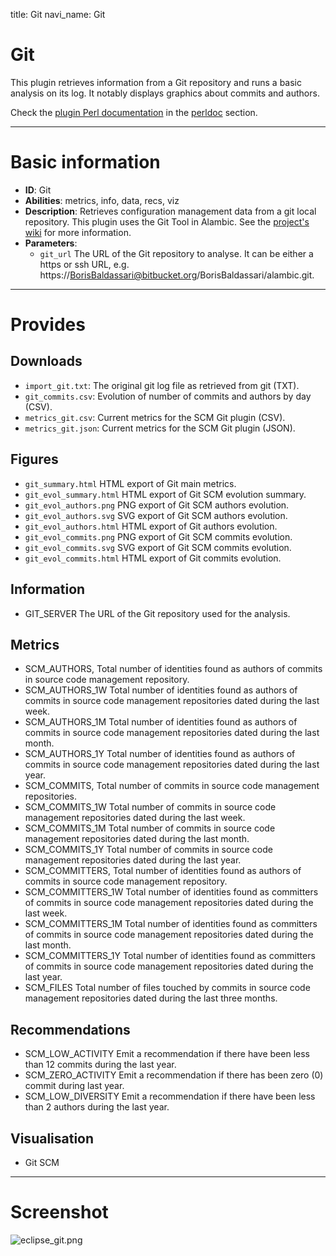 title: Git
navi_name: Git

# Git

This plugin retrieves information from a Git repository and runs a basic analysis on its log. It notably displays graphics about commits and authors.

Check the [plugin Perl documentation](http://alambic.io/perldoc/Alambic/Plugins/Git.pm.html) in the [perldoc](http://alambic.io/perldoc/index.html) section.

-----

# Basic information

* **ID**: Git
* **Abilities**: metrics, info, data, recs, viz
* **Description**:
  Retrieves configuration management data from a git local repository. This plugin uses the Git Tool in Alambic.
  See the [project's wiki](http://alambic.io/Plugins/Pre/Git.html) for more information.
* **Parameters**:
  * `git_url` The URL of the Git repository to analyse. It can be either a https or ssh URL, e.g. https://BorisBaldassari@bitbucket.org/BorisBaldassari/alambic.git.

-----

# Provides

## Downloads

* `import_git.txt`: The original git log file as retrieved from git (TXT).
* `git_commits.csv`: Evolution of number of commits and authors by day (CSV).
* `metrics_git.csv`: Current metrics for the SCM Git plugin (CSV).
* `metrics_git.json`: Current metrics for the SCM Git plugin (JSON).

## Figures

* `git_summary.html`
  HTML export of Git main metrics.
* `git_evol_summary.html`
  HTML export of Git SCM evolution summary.
* `git_evol_authors.png`
  PNG export of Git SCM authors evolution.
* `git_evol_authors.svg`
  SVG export of Git SCM authors evolution.
* `git_evol_authors.html`
  HTML export of Git authors evolution.
* `git_evol_commits.png`
  PNG export of Git SCM commits evolution.
* `git_evol_commits.svg`
  SVG export of Git SCM commits evolution.
* `git_evol_commits.html`
  HTML export of Git commits evolution.

## Information

* GIT_SERVER
  The URL of the Git repository used for the analysis.

## Metrics

* SCM_AUTHORS,
  Total number of identities found as authors of commits in source code management repository.
* SCM_AUTHORS_1W
  Total number of identities found as authors of commits in source code management repositories dated during the last week.
* SCM_AUTHORS_1M
  Total number of identities found as authors of commits in source code management repositories dated during the last month.
* SCM_AUTHORS_1Y
  Total number of identities found as authors of commits in source code management repositories dated during the last year.
* SCM_COMMITS,
  Total number of commits in source code management repositories.
* SCM_COMMITS_1W
  Total number of commits in source code management repositories dated during the last week.
* SCM_COMMITS_1M
  Total number of commits in source code management repositories dated during the last month.
* SCM_COMMITS_1Y
  Total number of commits in source code management repositories dated during the last year.
* SCM_COMMITTERS,
  Total number of identities found as authors of commits in source code management repository.
* SCM_COMMITTERS_1W
  Total number of identities found as committers of commits in source code management repositories dated during the last week.
* SCM_COMMITTERS_1M
  Total number of identities found as committers of commits in source code management repositories dated during the last month.
* SCM_COMMITTERS_1Y
  Total number of identities found as committers of commits in source code management repositories dated during the last year.
* SCM_FILES
  Total number of files touched by commits in source code management repositories dated during the last three months.

## Recommendations

* SCM_LOW_ACTIVITY
  Emit a recommendation if there have been less than 12 commits during the last year.
* SCM_ZERO_ACTIVITY
  Emit a recommendation if there has been zero (0) commit during last year.
* SCM_LOW_DIVERSITY
  Emit a recommendation if there have been less than 2 authors during the last year.

## Visualisation

* Git SCM


-----

# Screenshot

![eclipse_git.png](/images/git_scm.png)
